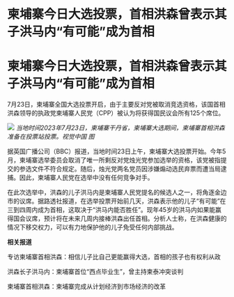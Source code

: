 # 柬埔寨今日大选投票，首相洪森曾表示其子洪马内“有可能”成为首相

# 柬埔寨今日大选投票，首相洪森曾表示其子洪马内“有可能”成为首相

7月23日，柬埔寨全国大选投票开启，由于主要反对党被取消竞选资格，该国首相洪森领导的执政党柬埔寨人民党（CPP）被认为将获得国民议会所有125个席位。

![](https://inews.gtimg.com/newsapp_bt/0/15814784633/1000)
_当地时间2023年7月23日，柬埔寨干丹省，柬埔寨大选期间，柬埔寨首相洪森准备在投票站投票。视觉中国 图_

据英国广播公司（BBC）报道，当地时间23日上午，柬埔寨大选投票开始。今年5月，柬埔寨选举委员会取消了唯一所剩反对党烛光党参加选举的资格，该党被指提交的参选文件不符合规定。随后，烛光党两名党员因涉嫌煽动选民弃票而遭当局逮捕。因此，柬埔寨人民党在选举中没有任何竞争对手。

在此次选举中，洪森的儿子洪马内是柬埔寨人民党提名的候选人之一，将角逐金边市的议席。据路透社报道，在选举投票开始前几天，洪森表示他的儿子“有可能”在三到四周内成为首相，这取决于“洪马内能否胜任”。现年45岁的洪马内如果能赢得国会议席，预计将在未来几周内接棒洪森出任首相。分析人士称，在洪森健康的情况下移交权力，可以有力地保护他的儿子免受任何内部挑战。

**相关报道**

专访柬埔寨首相洪森：相信儿子比自己更能赢得大选，首相的孩子也有权利从政

洪森长子洪马内：柬埔寨首位“西点毕业生”，曾主持柬泰冲突谈判

柬埔寨首相洪森：柬埔寨完成从计划经济到市场经济的改革

